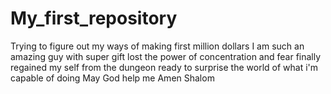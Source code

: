 # My_first_repository
Trying to figure out my ways of making first million dollars
I am such an amazing guy with super gift
lost the power of concentration and fear
finally regained my self from the dungeon
ready to surprise the world of what i'm capable of doing
May God help me
Amen
Shalom
